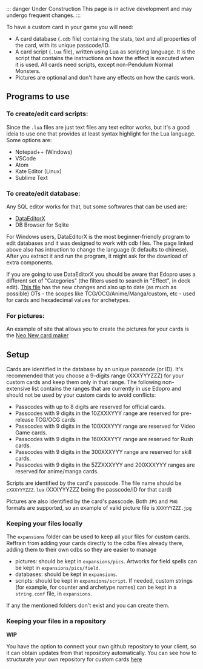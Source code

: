 ::: danger Under Construction
This page is in active development and may undergo frequent changes.
:::

To have a custom card in your game you will need:

- A card database (`.cdb` file) containing the stats, text and all properties of the card, with its unique passcode/ID.
- A card script (`.lua` file), written using Lua as scripting language. It is the script that contains the instructions on how the effect is executed when it is used. All cards need scripts, except non-Pendulum Normal Monsters.
- Pictures are optional and don't have any effects on how the cards work.

## Programs to use

### To create/edit card scripts:

Since the `.lua` files are just text files any text editor works, but it's a good ideia to use one that provides at least syntax highlight for the Lua language. Some options are:

- Notepad++ (Windows)
- VSCode
- Atom
- Kate Editor (Linux)
- Sublime Text

### To create/edit database:

Any SQL editor works for that, but some softwares that can be used are:

- [DataEditorX](https://github.com/247321453/DataEditorX/blob/master/README.md)
- DB Browser for Sqlite

For Windows users, DataEditorX is the most beginner-friendly program to edit databases and it was designed to work with cdb files.
The page linked above also has intruction to change the language (it defaults to chinese). After you extract it and run the program, it might ask for the download of extra components.

If you are going to use DataEditorX you should be aware that Edopro uses a different set of "Categories" (the filters used to search in "Effect", in deck edit). [This file](https://github.com/NaimSantos/DataEditorX/blob/master/DataEditorX/data/cardinfo_english.txt) has the new changes and also up to date (as much as possible) OTs - the scopes like TCG/OCG/Anime/Manga/custom, etc - used for cards and hexadecimal values for archetypes.

### For pictures:

An example of site that allows you to create the pictures for your cards is the [Neo New card maker](https://yemachu.github.io/cardmaker/)

## Setup

Cards are identified in the database by an unique passcode (or ID). It's recommended that you choose a 9-digits range (XXXYYYZZZ) for your custom cards and keep them only in that range. The following non-extensive list contains the ranges that are currently in use Edopro and should not be used by your custom cards to avoid conflicts:

- Passcodes with up to 8 digits are reserved for official cards.
- Passcodes with 9 digits in the 10ZXXXYYY range are reserved for pre-release TCG/OCG cards
- Passcodes with 9 digits in the 100XXXYYY range are reserved for Video Game cards.
- Passcodes with 9 digits in the 160XXXYYY range are reserved for Rush cards.
- Passcodes with 9 digits in the 300XXXYYY range are reserved for skill cards.
- Passcodes with 9 digits in the 5ZZXXXYYY and 200XXXYYY ranges are reserved for anime/manga cards.

Scripts are identified by the card's passcode. The file name should be `cXXXYYYZZZ.lua` (XXXYYYZZZ being the passcode/ID for that card)

Pictures are also identified by the card's passcode. Both `JPG` and `PNG` formats are supported, so an example of valid picture file is `XXXYYYZZZ.jpg`

### Keeping your files locally

The `expansions` folder can be used to keep all your files for custom cards. Reffrain from adding your cards directly to the cdbs files already there, adding them to their own cdbs so they are easier to manage

- pictures: should be kept in `expansions/pics`. Artworks for field spells can be kept in `expansions/pics/field`.
- databases: should be kept in `expansions`.
- scripts: should be kept in `expansions/script`.
  If needed, custom strings (for example, for counter and archetype names) can be kept in a `string.conf` file, in `expansions`.

If any the mentioned folders don't exist and you can create them.

### Keeping your files in a repository

**WIP**

You have the option to connect your own github repository to your client, so it can obtain updates from that repository automatically. You can see how to structurate your own repository for custom cards [here](https://github.com/NaimSantos/Customs)
